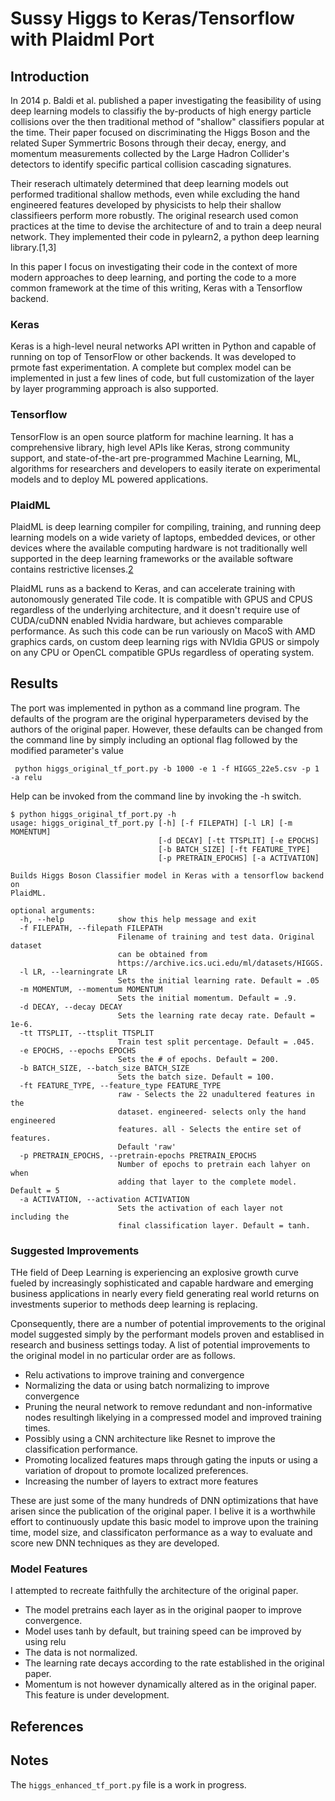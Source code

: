 # Sussy Higgs to Keras/Tensorflow with Plaidml Port

## Introduction

In 2014 p. Baldi et al. published a paper investigating the feasibility of using deep learning models to classifiy the by-products of high energy particle collisions over the then traditional method of "shallow" classifiers popular at the time. Their paper focused on discriminating the Higgs Boson and the related Super Symmertric Bosons through their decay, energy, and momentum measurements collected by the Large Hadron Collider's detectors to identify specific partical collision cascading signatures.

Their reserach ultimately determined that deep learning models out performed traditional shallow methods, even while excluding the hand engineered features developed by physicists to help their shallow classifieers perform more robustly.  The original research used comon practices at the time to devise the architecture of and to train a deep neural network.  They implemented their code in pylearn2, a python deep learning library.[1,3]

In this paper I focus on investigating their code in the context of more modern approaches to deep learning, and porting the code to a more common framework at the time of this writing, Keras with a Tensorflow backend.

### Keras 

Keras is a high-level neural networks API written in Python and capable of running on top of TensorFlow or other backends.  It was developed to prmote fast experimentation. A complete but complex model can be implemented in just a few lines of code, but full customization of the layer by layer programming approach is also supported. 

### Tensorflow

TensorFlow is an open source platform for machine learning. It has a comprehensive library, high level APIs like Keras, strong community support, and state-of-the-art pre-programmed Machine Learning, ML, algorithms for researchers and developers to easily iterate on experimental models and to deploy ML powered applications.


### PlaidML

PlaidML is deep learning compiler for compiling, training, and running deep learning models on a wide variety of laptops, embedded devices, or other devices where the available computing hardware is not traditionally well supported in the deep learning frameworks or the available software contains restrictive licenses.[2]

PlaidML runs as a backend to Keras, and can accelerate training with autonomously generated Tile code. It is compatible with GPUS and CPUS regardless of the underlying architecture, and it doesn't require use of CUDA/cuDNN enabled Nvidia hardware, but achieves comparable performance.  As such this code can be run variously on MacoS with AMD graphics cards, on custom deep learning rigs with NVIdia GPUS or simpoly on any CPU or OpenCL compatible GPUs regardless of operating system. 

## Results

The port was implemented in python as a command line program.  The defaults of the program are the original hyperparameters devised by the authors of the original paper.  However, these defaults can be changed from the command line by simply including an optional flag followed by the modified parameter's value

     python higgs_original_tf_port.py -b 1000 -e 1 -f HIGGS_22e5.csv -p 1 -a relu

Help can be invoked from the command line by invoking the -h switch.

    $ python higgs_original_tf_port.py -h
    usage: higgs_original_tf_port.py [-h] [-f FILEPATH] [-l LR] [-m MOMENTUM]
                                     [-d DECAY] [-tt TTSPLIT] [-e EPOCHS]
                                     [-b BATCH_SIZE] [-ft FEATURE_TYPE]
                                     [-p PRETRAIN_EPOCHS] [-a ACTIVATION]
    
    Builds Higgs Boson Classifier model in Keras with a tensorflow backend on
    PlaidML.
    
    optional arguments:
      -h, --help            show this help message and exit
      -f FILEPATH, --filepath FILEPATH
                            Filename of training and test data. Original dataset
                            can be obtained from
                            https://archive.ics.uci.edu/ml/datasets/HIGGS.
      -l LR, --learningrate LR
                            Sets the initial learning rate. Default = .05
      -m MOMENTUM, --momentum MOMENTUM
                            Sets the initial momentum. Default = .9.
      -d DECAY, --decay DECAY
                            Sets the learning rate decay rate. Default = 1e-6.
      -tt TTSPLIT, --ttsplit TTSPLIT
                            Train test split percentage. Default = .045.
      -e EPOCHS, --epochs EPOCHS
                            Sets the # of epochs. Default = 200.
      -b BATCH_SIZE, --batch_size BATCH_SIZE
                            Sets the batch size. Default = 100.
      -ft FEATURE_TYPE, --feature_type FEATURE_TYPE
                            raw - Selects the 22 unadultered features in the
                            dataset. engineered- selects only the hand engineered
                            features. all - Selects the entire set of features.
                            Default 'raw'
      -p PRETRAIN_EPOCHS, --pretrain-epochs PRETRAIN_EPOCHS
                            Number of epochs to pretrain each lahyer on when
                            adding that layer to the complete model. Default = 5
      -a ACTIVATION, --activation ACTIVATION
                            Sets the activation of each layer not including the
                            final classification layer. Default = tanh.

### Suggested Improvements

THe field of Deep Learning is experiencing an explosive growth curve fueled by increasingly sophisticated and capable hardware and emerging business applications in nearly every field generating real world returns on investments superior to methods deep learning is replacing.  

Cponsequently, there are a number of potential improvements to the original model suggested simply by the performant models proven and establised in research and business settings today.  A list of potential improvements to the original model in no particular order are as follows.

- Relu activations to improve training and convergence
- Normalizing the data or using batch normalizing to improve convergence
- Pruning the neural network to remove redundant and non-informative nodes resultingh likelying in a compressed model and improved training times.
- Possibly using a CNN architecture like Resnet to improve the classification performance.
- Promoting localized features maps through gating the inputs or using a variation of dropout to promote localized preferences.
- Increasing the number of layers to extract more features

These are just some of the many hundreds of DNN optimizations that have arisen since the publication of the original paper.  I belive it is a worthwhile effort to continuously update this basic model to improve upon the training time, model size, and classificaton performance as a way to evaluate and score new DNN techniques as they are developed.

### Model Features

I attempted to recreate faithfully the architecture of the original paper.  

- The model pretrains each layer as in the original paoper to improve convergence.
- Model uses tanh by default, but training speed can be improved by using relu
- The data is not normalized.
- The learning rate decays according to the rate established in the original paper.
- Momentum is not however dynamically altered as in the original paper.  This feature is under development.

## References

[1]: https://github.com/uci-igb/higgs-susy "Higgs-Sussy"
[2]: https://github.com/plaidml/plaidml "Plaidml"
[3]: https://arxiv.org/pdf/1402.4735.pdf "Searching for Exotic Particles in High-Energy Physics with Deep Learning"

## Notes

The `higgs_enhanced_tf_port.py` file is a work in progress.
 